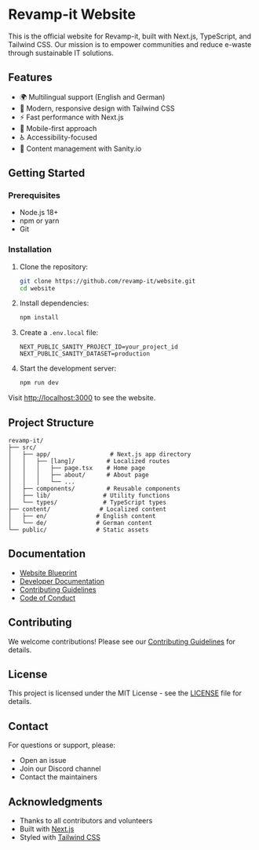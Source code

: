 # Revamp-it Website

This is the official website for Revamp-it, built with Next.js, TypeScript, and Tailwind CSS. Our mission is to empower communities and reduce e-waste through sustainable IT solutions.

## Features

- 🌍 Multilingual support (English and German)
- 🎨 Modern, responsive design with Tailwind CSS
- ⚡ Fast performance with Next.js
- 📱 Mobile-first approach
- ♿ Accessibility-focused
- 🔄 Content management with Sanity.io

## Getting Started

### Prerequisites

- Node.js 18+
- npm or yarn
- Git

### Installation

1. Clone the repository:
   ```bash
   git clone https://github.com/revamp-it/website.git
   cd website
   ```

2. Install dependencies:
   ```bash
   npm install
   ```

3. Create a `.env.local` file:
   ```
   NEXT_PUBLIC_SANITY_PROJECT_ID=your_project_id
   NEXT_PUBLIC_SANITY_DATASET=production
   ```

4. Start the development server:
   ```bash
   npm run dev
   ```

Visit [http://localhost:3000](http://localhost:3000) to see the website.

## Project Structure

```
revamp-it/
├── src/
│   ├── app/                 # Next.js app directory
│   │   ├── [lang]/         # Localized routes
│   │   │   ├── page.tsx    # Home page
│   │   │   ├── about/      # About page
│   │   │   └── ...
│   ├── components/         # Reusable components
│   ├── lib/               # Utility functions
│   └── types/             # TypeScript types
├── content/              # Localized content
│   ├── en/              # English content
│   └── de/              # German content
└── public/              # Static assets
```

## Documentation

- [Website Blueprint](docs/WEBSITE_BLUEPRINT.md)
- [Developer Documentation](docs/DEVELOPER_DOC.md)
- [Contributing Guidelines](docs/CONTRIBUTING.md)
- [Code of Conduct](docs/CODE_OF_CONDUCT.md)

## Contributing

We welcome contributions! Please see our [Contributing Guidelines](docs/CONTRIBUTING.md) for details.

## License

This project is licensed under the MIT License - see the [LICENSE](LICENSE) file for details.

## Contact

For questions or support, please:
- Open an issue
- Join our Discord channel
- Contact the maintainers

## Acknowledgments

- Thanks to all contributors and volunteers
- Built with [Next.js](https://nextjs.org/)
- Styled with [Tailwind CSS](https://tailwindcss.com/)
